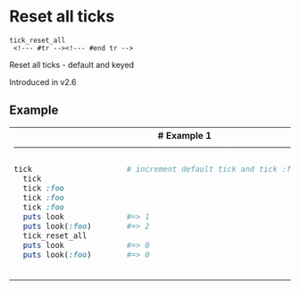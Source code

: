 # Reset all ticks

```
tick_reset_all 
 <!--- #tr --><!--- #end tr -->
```


Reset all ticks - default and keyed

Introduced in v2.6

## Example

<table class="examples">
<tr>
<th colspan="2" class="even head"># Example 1 ──────────────────────────────────────────────────────</th>
</tr>
<tr>
<td class="even">

```ruby
tick     
  tick
  tick :foo
  tick :foo
  tick :foo
  puts look
  puts look(:foo)
  tick_reset_all
  puts look
  puts look(:foo)



```

</td>
<td class="even">

<!--- #tr -->
```ruby
# increment default tick and tick :foo
 
 
 
 
#=> 1
#=> 2
 
#=> 0
#=> 0



```
<!--- #end tr -->

</td>
</tr>
</table>

